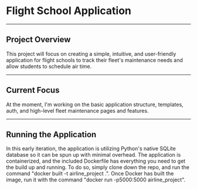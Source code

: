 # Flight School Application

---

## Project Overview
This project will focus on creating a simple, intuitive, and user-friendly application for flight schools to track their fleet's 
maintenance needs and allow students to schedule air time.

---

## Current Focus
At the moment, I'm working on the basic application structure, templates, auth, and high-level fleet maintenance pages and features. 

---

## Running the Application
In this early iteration, the application is utilizing Python's native SQLite database so it can be spun up with minimal overhead. The 
application is containerized, and the included Dockerfile has everything you need to get the build up and running. To do so, simply 
clone down the repo, and run the command "docker built -t airline_project .". Once Docker has built the image, run it with the command 
"docker run -p5000:5000 airline_project". 
